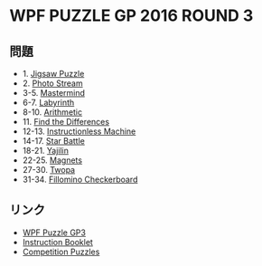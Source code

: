 # WPF PUZZLE GP 2016 ROUND 3

## 問題
- 1\. [Jigsaw Puzzle](../puzzle/jigsawpuzzle.md)
- 2\. [Photo Stream](../puzzle/photostream.md)
- 3-5. [Mastermind](../puzzle/mastermind.md)
- 6-7. [Labyrinth](../puzzle/maze.md)
- 8-10. [Arithmetic](../puzzle/arithmetic.md)
- 11\. [Find the Differences](../puzzle/findthedifferences.md)
- 12-13. [Instructionless Machine](../puzzle/instructionlessmachine.md)
- 14-17. [Star Battle](../puzzle/starbattle.md)
- 18-21. [Yajilin](../puzzle/yajilin.md)
- 22-25. [Magnets](../puzzle/magnets.md)
- 27-30. [Twopa](../puzzle/twopa.md)
- 31-34. [Fillomino Checkerboard](../puzzle/fillomino-checkerboard.md)

## リンク
- [WPF Puzzle GP3](https://gp.worldpuzzle.org/content/wpf-puzzle-gp3-1)
- [Instruction Booklet](https://gp.worldpuzzle.org/content/instruction-booklet-38)
- [Competition Puzzles](https://gp.worldpuzzle.org/content/competition-puzzles-6)
